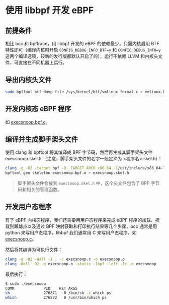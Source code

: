 # 使用 libbpf 开发 eBPF

## 前提条件

相比 bcc 和 bpftrace，用 libbpf 开发的 eBPF 的依赖最少，只需内核启用 BTF 特性即可（编译内核时开启 `CONFIG_DEBUG_INFO_BTF=y` 和 `CONFIG_DEBUG_INFO=y` 这两个编译选项，较新的发行版都默认开启了的），运行不依赖 LLVM 和内核头文件，可直接在不同机器上运行。

## 导出内核头文件

```bash
sudo bpftool btf dump file /sys/kernel/btf/vmlinux format c > vmlinux.h
```

## 开发内核态 eBPF 程序

如 [execsnoop.bpf.c](https://github.com/feiskyer/ebpf-apps/blob/main/bpf-apps/execsnoop.bpf.c)。

## 编译并生成脚手架头文件

使用 clang 和 bpftool 将其编译成 BPF 字节码，然后再生成其脚手架头文件  execsnoop.skel.h （注意，脚手架头文件的名字一般定义为  <程序名>.skel.h）：

```bash
clang -g -O2 -target bpf -D__TARGET_ARCH_x86_64 -I/usr/include/x86_64-linux-gnu -I. -c execsnoop.bpf.c -o execsnoop.bpf.o
bpftool gen skeleton execsnoop.bpf.o > execsnoop.skel.h
```

> 脚手架头文件会放到 `execsnoop.skel.h` 中，这个头文件包含了 BPF 字节码和相关的管理函数。

## 开发用户态程序

有了 eBPF 内核态程序，我们还需要用用户态程序来完成 eBPF 程序的加载、挂载到跟踪点以及通过 BPF 映射获取和打印执行结果等几个步骤，bcc 通常是用 python 来写用户态程序，libbpf 我们通常用 C 来写用户态程序，如 [execsnoop.c](https://github.com/feiskyer/ebpf-apps/blob/main/bpf-apps/execsnoop.c)。

然后将其编译为可执行文件：

```bash
clang -g -O2 -Wall -I . -c execsnoop.c -o execsnoop.o
clang -Wall -O2 -g execsnoop.o -static -lbpf -lelf -lz -o execsnoop
```

最后执行：

```bash
$ sudo ./execsnoop
COMM             PID    RET ARGS
sh               276871   0 /bin/sh -c which ps
which            276872   0 /usr/bin/which ps
```
